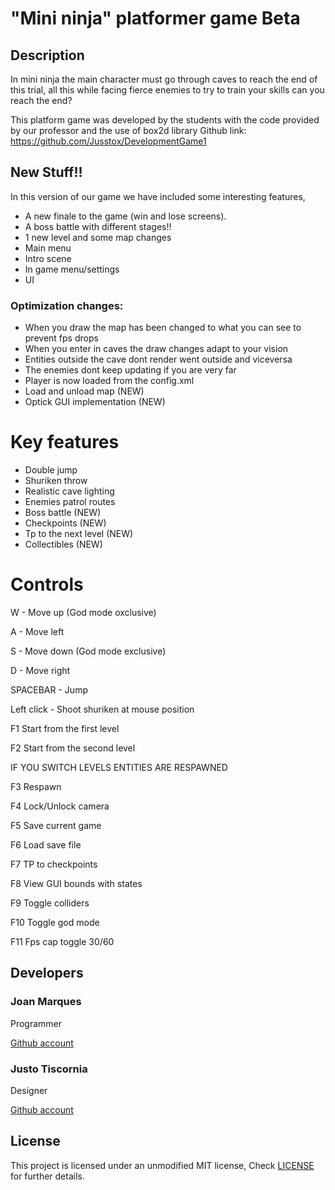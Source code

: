 # "Mini ninja" platformer game Beta

## Description 

In mini ninja the main character must go through caves to reach the end of this trial, all this while facing fierce enemies to try to train your skills can you reach the end?

This platform game was developed by the students with the code provided by our professor and the use of box2d library
Github link: https://github.com/Jusstox/DevelopmentGame1

## New Stuff!!

In this version of our game we have included some interesting features, 
- A new finale to the game (win and lose screens).
- A boss battle with different stages!!
- 1 new level and some map changes
- Main menu
- Intro scene
- In game menu/settings
- UI

### Optimization changes:

-  When you draw the map has been changed to what you can see to prevent fps drops
-  When you enter in caves the draw changes adapt to your vision
-  Entities outside the cave dont render went outside and viceversa
-  The enemies dont keep updating if you are very far
-  Player is now loaded from the config.xml
-  Load and unload map (NEW)
-  Optick GUI implementation (NEW)
  

# Key features

- Double jump
- Shuriken throw 
- Realistic cave lighting 
- Enemies patrol routes
- Boss battle (NEW)
- Checkpoints (NEW)
- Tp to the next level (NEW)
- Collectibles (NEW)




# Controls

W - Move up (God mode oxclusive)

A - Move left

S - Move down (God mode exclusive)

D - Move right

SPACEBAR - Jump

Left click - Shoot shuriken at mouse position

F1 Start from the first level 

F2 Start from the second level 

IF YOU SWITCH LEVELS ENTITIES ARE RESPAWNED

F3 Respawn

F4 Lock/Unlock camera 

F5 Save current game 

F6 Load save file

F7 TP to checkpoints

F8 View GUI bounds with states

F9 Toggle colliders

F10 Toggle god mode

F11 Fps cap toggle 30/60

## Developers

### Joan Marques
Programmer

[Github account](https://github.com/joanmarquesbesses)

### Justo Tiscornia
Designer

[Github account](https://github.com/Jusstox)

## License

This project is licensed under an unmodified MIT license, Check [LICENSE](https://github.com/Jusstox/DevelopmentGame1/blob/main/LICENSE) for further details.

